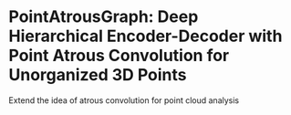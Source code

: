 # PointAtrousGraph:  Deep  Hierarchical  Encoder-Decoder  with  Point Atrous  Convolution  for  Unorganized  3D  Points

Extend the idea of atrous convolution for point cloud analysis
